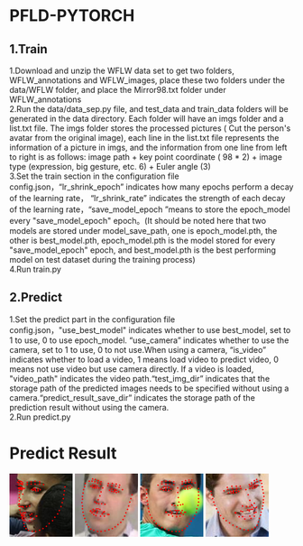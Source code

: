 # PFLD-PYTORCH
## 1.Train
1.Download and unzip the WFLW data set to get two folders, WFLW_annotations and WFLW_images, place these two folders under the data/WFLW folder, and place the Mirror98.txt folder under WFLW_annotations  
2.Run the data/data_sep.py file, and test_data and train_data folders will be generated in the data directory. Each folder will have an imgs folder and a list.txt file. The imgs folder stores the processed pictures ( Cut the person's avatar from the original image), each line in the list.txt file represents the information of a picture in imgs, and the information from one line from left to right is as follows: image path + key point coordinate ( 98 * 2) + image type (expression, big gesture, etc. 6) + Euler angle (3)  
3.Set the train section in the configuration file config.json，“lr_shrink_epoch” indicates how many epochs perform a decay of the learning rate，
“lr_shrink_rate” indicates the strength of each decay of the learning rate，“save_model_epoch ”means to store the epoch_model every "save_model_epoch" epoch。(It should be noted here that two models are stored under model_save_path, one is epoch_model.pth, the other is best_model.pth, epoch_model.pth is the model stored for every "save_model_epoch" epoch, and best_model.pth is the best performing model on test dataset during the training process)  
4.Run train.py
## 2.Predict
1.Set the predict part in the configuration file config.json，"use_best_model" indicates whether to use best_model, set to 1 to use, 0 to use epoch_model.
“use_camera” indicates whether to use the camera, set to 1 to use, 0 to not use.When using a camera, “is_video” indicates whether to load a video, 1 means load video to predict video, 0 means not use video but use camera directly.
If a video is loaded, "video_path" indicates the video path.“test_img_dir” indicates that the storage path of the predicted images needs to be specified without using a camera.“predict_result_save_dir” indicates the storage path of the prediction result without using the camera.  
2.Run predict.py
# Predict Result
![Image text](https://raw.githubusercontent.com/1991yuyang/PFLD-PYTORCH/master/predict_result_img/1007_40_Gymnastics_Gymnastics_40_430_0.png)
![Image text](https://raw.githubusercontent.com/1991yuyang/PFLD-PYTORCH/master/predict_result_img/100_30_Surgeons_Surgeons_30_773_0.png)
![Image text](https://raw.githubusercontent.com/1991yuyang/PFLD-PYTORCH/master/predict_result_img/1011_38_Tennis_Tennis_38_69_0.png)
![Image text](https://raw.githubusercontent.com/1991yuyang/PFLD-PYTORCH/master/predict_result_img/101_20_Family_Group_Family_Group_20_508_0.png)
